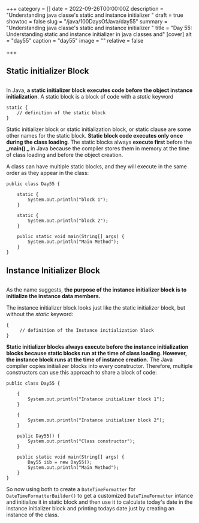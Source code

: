+++
category = []
date = 2022-09-26T00:00:00Z
description = "Understanding java classe's static and instance initializer "
draft = true
showtoc = false
slug = "/java/100DaysOfJava/day55"
summary = "Understanding java classe's static and instance initializer "
title = "Day 55: Understanding static and instance initializer in java classes and"
[cover]
alt = "day55"
caption = "day55"
image = ""
relative = false

+++
## **Static** initializer **Block**

## 

In Java, **a static initializer block executes code before the object instance initialization**. A static block is a block of code with a _static_ keyword

    static {
        // definition of the static block
    }

Static initializer block or static initialization block, or static clause are some other names for the static block. **Static block code executes only once during the class loading**. The static blocks always **execute first** before the **_main() _** in Java because the compiler stores them in memory at the time of class loading and before the object creation.

A class can have multiple static blocks, and they will execute in the same order as they appear in the class:

    public class Day55 {
    
        static {
            System.out.println("block 1");
        }
        
        static {
            System.out.println("block 2");
        }
    
        public static void main(String[] args) {
            System.out.println("Main Method");
        }
    }

## **Instance Initializer Block**

## 

As the name suggests, **the purpose of the instance initializer block is to initialize the instance data members.**

The instance initializer block looks just like the static initializer block, but without the _static_ keyword:

    {
         // definition of the Instance initialization block
    }

**Static initializer blocks always execute before the instance initialization blocks because static blocks run at the time of class loading. However, the instance block runs at the time of instance creation.** The Java compiler copies initializer blocks into every constructor. Therefore, multiple constructors can use this approach to share a block of code:

    public class Day55 {
    
        {
            System.out.println("Instance initializer block 1");
        }
        
        {
            System.out.println("Instance initializer block 2");
        }
        
        public Day55() {
            System.out.println("Class constructor");
        }
    
        public static void main(String[] args) {
            Day55 iib = new Day55();
            System.out.println("Main Method");
        }
    }

So now using both to create a `DateTimeFormatter` for `DateTimeFormatterBuilder()` to get a customized `DateTimeFormatter` intance and initialize it in static block and then use it to calculate today's date in the instance initializer block and printing todays date just by creating an instance of the class.


```java

```